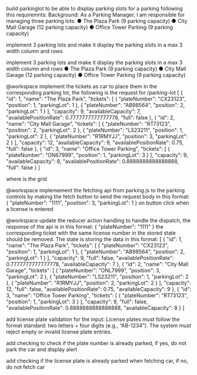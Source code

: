 build parkinglot to be able to display parking slots for a parking following this requiremnts: Background: As a Parking Manager, I am responsible for managing three parking lots: ● The Plaza Park (9 parking capacity) ● City Mall Garage (12 parking capacity) ● Office Tower Parking (9 parking capacity)

implement 3 parking lots and make it display the parking slots in a max 3 width column and rows

implement 3 parking lots and make it display the parking slots in a max 3 width column and rows ● The Plaza Park (9 parking capacity) ● City Mall Garage (12 parking capacity) ● Office Tower Parking (9 parking capacity)

@workspace implement the tickets as car to place them in the corresponding parking lot, the following is the request for /parking-lot [ { "id": 1, "name": "The Plaza Park", "tickets": [ { "plateNumber": "CX23123", "position": 1, "parkingLot": 1 }, { "plateNumber": "AB98564", "position": 2, "parkingLot": 1 } ], "capacity": 9, "availableCapacity": 7, "availablePositionRate": 0.7777777777777778, "full": false }, { "id": 2, "name": "City Mall Garage", "tickets": [ { "plateNumber": "RT73123", "position": 2, "parkingLot": 2 }, { "plateNumber": "LS23211", "position": 1, "parkingLot": 2 }, { "plateNumber": "R1RMYJJ", "position": 3, "parkingLot": 2 } ], "capacity": 12, "availableCapacity": 9, "availablePositionRate": 0.75, "full": false }, { "id": 3, "name": "Office Tower Parking", "tickets": [ { "plateNumber": "ON67999", "position": 1, "parkingLot": 3 } ], "capacity": 9, "availableCapacity": 8, "availablePositionRate": 0.8888888888888888, "full": false } ]

where is the grid

@workspace implemement the fetching api from parking.js to the parking controls by making the fetch button to send the request body in this format: { "plateNumber": "1111", "position": 3, "parkingLot": 1 } on button click when a license is entered

@workspace update the reducer action handling to handle the dispatch, the response of the api is in this format: { "plateNumber": "1111" } the corresponding ticket with the same license number in the stored state should be removed.
The state is storing the data in this format: [ { "id": 1, "name": "The Plaza Park", "tickets": [ { "plateNumber": "CX23123", "position": 1, "parkingLot": 1 }, { "plateNumber": "AB98564", "position": 2, "parkingLot": 1 } ], "capacity": 9, "full": false, "availablePositionRate": 0.7777777777777778, "availableCapacity": 7 }, { "id": 2, "name": "City Mall Garage", "tickets": [ { "plateNumber": "ONL7999", "position": 3, "parkingLot": 2 }, { "plateNumber": "LS23211", "position": 1, "parkingLot": 2 }, { "plateNumber": "R1RMYJJ", "position": 2, "parkingLot": 2 } ], "capacity": 12, "full": false, "availablePositionRate": 0.75, "availableCapacity": 9 }, { "id": 3, "name": "Office Tower Parking", "tickets": [ { "plateNumber": "RT73123", "position": 1, "parkingLot": 3 } ], "capacity": 9, "full": false, "availablePositionRate": 0.8888888888888888, "availableCapacity": 8 } ]

add license plate validation for the input: License plates must follow the format standard: two letters + four digits (e.g., “AB-1234”). The system must reject empty or invalid license plate entries.

add checking to check if the plate number is already parked, if yes, do not park the car and display alert

add checking if the license plate is already parked when fetching car, if no, do not fetch car

